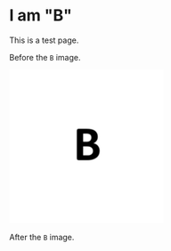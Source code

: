 # I am "B"

This is a test page.

Before the `B` image.

![alt text](images/image.png)

After the `B` image.
